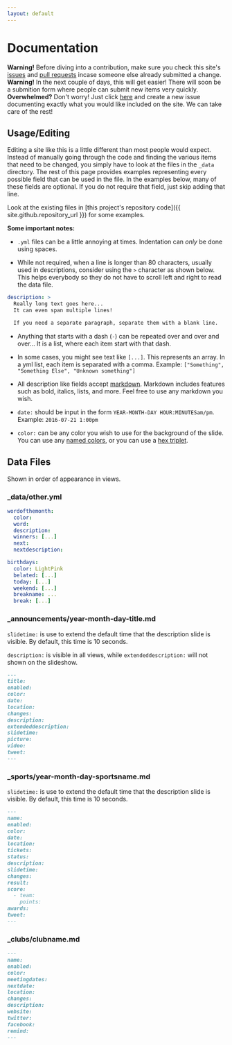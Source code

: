 ```yaml
---
layout: default
---
```


# Documentation

<div class="alert alert-warning" role="alert">
  <strong>Warning!</strong> Before diving into a contribution, make sure you
  check this site's <a href="{{ site.github.issues_url }}">issues</a> and
  <a href="{{ site.github.repository_url }}/pulls">pull requests</a>
  incase someone else already submitted a change.
</div>

<div class="alert alert-warning" role="alert">
  <strong>Warning!</strong> In the next couple of days, this will get easier! There will soon be a submition form where people can submit new items very quickly.  
</div>

<div class="alert alert-info" role="alert">
  <strong>Overwhelmed?</strong> Don't worry! Just click <a href="{{ site.github.issues_url }}">here</a>
  and create a new issue documenting exactly what you would like included on the site.
  We can take care of the rest!
</div>

## Usage/Editing

Editing a site like this is a little different than most people would expect.
Instead of manually going through the code and finding the various items that
need to be changed, you simply have to look at the files in the `_data`
directory. The rest of this page provides examples representing every possible
field that can be used in the file. In the examples below, many of these fields
are optional. If you do not require that field, just skip adding that line.

Look at the existing files in [this project's repository code]({{ site.github.repository_url }})
for some examples.

**Some important notes:**

* `.yml` files can be a little annoying at times. Indentation can _only_ be done
using spaces.

* While not required, when a line is longer than 80 characters,
usually used in descriptions, consider using the `>` character as shown below.
This helps everybody so they do not have to scroll left and right to read the
data file.

```yml
description: >
  Really long text goes here...
  It can even span multiple lines!

  If you need a separate paragraph, separate them with a blank line.
```

* Anything that starts with a dash (`-`) can be repeated over and over and over...
It is a list, where each item start with that dash.

* In some cases, you might see text like `[...]`. This represents an array.
In a yml list, each item is separated with a comma.
Example: `["Something", "Something Else", "Unknown something"]`

* All description like fields accept
[markdown](https://help.github.com/articles/basic-writing-and-formatting-syntax/).
Markdown includes features such as bold, italics, lists, and more. Feel free to
use any markdown you wish.

* `date:` should be input in the form `YEAR-MONTH-DAY HOUR:MINUTESam/pm`.
Example: `2016-07-21 1:00pm`

* `color:` can be any color you wish to use for the background of the slide.
You can use any [named colors](https://en.wikipedia.org/wiki/Web_colors#X11_color_names),
or you can use a [hex triplet](https://en.wikipedia.org/wiki/Web_colors#Hex_triplet).


## Data Files

Shown in order of appearance in views.

### _data/other.yml

```yml
wordofthemonth:
  color:
  word:
  description:
  winners: [...]
  next:
  nextdescription:

birthdays:
  color: LightPink
  belated: [...]
  today: [...]
  weekend: [...]
  breakname: ...
  break: [...]
```

### _announcements/year-month-day-title.md

`slidetime:` is use to extend the default time that the description slide
is visible. By default, this time is 10 seconds.

`description:` is visible in all views, while `extendeddescription:` will not
shown on the slideshow.

```md
---
title:
enabled:
color:
date:
location:
changes:
description:
extendeddescription:
slidetime:
picture:
video:
tweet:
---
```

### _sports/year-month-day-sportsname.md

`slidetime:` is use to extend the default time that the description slide is
visible. By default, this time is 10 seconds.

```md
---
name:
enabled:
color:
date:
location:
tickets:
status:
description:
slidetime:
changes:
result:
score:
  - team:
    points:
awards:
tweet:
---
```

### _clubs/clubname.md

```md
---
name:
enabled:
color:
meetingdates:
nextdate:
location:
changes:
description:
website:
twitter:
facebook:
remind:
---
```

